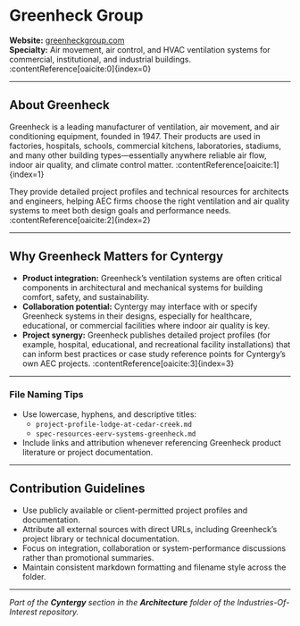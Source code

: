 # Greenheck Group

**Website:** [greenheckgroup.com](https://greenheckgroup.com)  
**Specialty:** Air movement, air control, and HVAC ventilation systems for commercial, institutional, and industrial buildings. :contentReference[oaicite:0]{index=0}

---

## About Greenheck

Greenheck is a leading manufacturer of ventilation, air movement, and air conditioning equipment, founded in 1947. Their products are used in factories, hospitals, schools, commercial kitchens, laboratories, stadiums, and many other building types—essentially anywhere reliable air flow, indoor air quality, and climate control matter. :contentReference[oaicite:1]{index=1}  

They provide detailed project profiles and technical resources for architects and engineers, helping AEC firms choose the right ventilation and air quality systems to meet both design goals and performance needs. :contentReference[oaicite:2]{index=2}  

---

## Why Greenheck Matters for Cyntergy

- **Product integration:** Greenheck’s ventilation systems are often critical components in architectural and mechanical systems for building comfort, safety, and sustainability.
- **Collaboration potential:** Cyntergy may interface with or specify Greenheck systems in their designs, especially for healthcare, educational, or commercial facilities where indoor air quality is key.
- **Project synergy:** Greenheck publishes detailed project profiles (for example, hospital, educational, and recreational facility installations) that can inform best practices or case study reference points for Cyntergy’s own AEC projects. :contentReference[oaicite:3]{index=3}  

---


### File Naming Tips
- Use lowercase, hyphens, and descriptive titles:  
  - `project-profile-lodge-at-cedar-creek.md`  
  - `spec-resources-eerv-systems-greenheck.md`
- Include links and attribution whenever referencing Greenheck product literature or project documentation.

---

## Contribution Guidelines

- Use publicly available or client-permitted project profiles and documentation.
- Attribute all external sources with direct URLs, including Greenheck’s project library or technical documentation.
- Focus on integration, collaboration or system-performance discussions rather than promotional summaries.
- Maintain consistent markdown formatting and filename style across the folder.

---

*Part of the **Cyntergy** section in the **Architecture** folder of the Industries-Of-Interest repository.*
